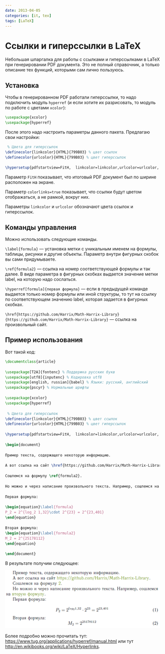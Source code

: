```yaml
---
date: 2013-04-05
categories: [it, tex]
tags: [LaTeX]
---
```


# Ссылки и гиперссылки в LaTeX

Небольшая шпаргалка для работы с ссылками и гиперссылками в LaTeX при генерировании PDF документа. Это не полный справочник, а только описание тех функций, которыми сам лично пользуюсь.

## Установка

Чтобы в генерированном PDF работали гиперссылки, то надо подключить модуль `hyperref` (и если хотите их разрисовать, то модуль по работе с цветами `xcolor`):

```tex
\usepackage{xcolor}
\usepackage{hyperref}
```

После этого надо настроить параметры данного пакета. Предлагаю свои настройки:

```tex
 % Цвета для гиперссылок
\definecolor{linkcolor}{HTML}{799B03} % цвет ссылок
\definecolor{urlcolor}{HTML}{799B03} % цвет гиперссылок

\hypersetup{pdfstartview=FitH,  linkcolor=linkcolor,urlcolor=urlcolor, colorlinks=true}
```

Параметр `FitH` показывает, что итоговый PDF документ был по ширине расположен на экране.

Параметр `colorlinks=true` показывает, что ссылки будут цветом отображаться, а не рамкой, вокруг них.

Параметры `linkcolor` и `urlcolor` обозначают цвета ссылок и гиперссылок.

## Команды управления

Можно использовать следующие команды.

`\label{formula}` — установка метки с уникальным именем на формулы, таблицы, рисунки и другие объекты. Параметр внутри фигурных скобок вы сами придумываете.

`\ref{formula2}` — ссылка на номер соответствующей формулы и так далее. В виде параметра в фигурных скобках выдается значение метки label, на которую надо сослаться.

`\hyperref[formula]{первая формула}` — если в предыдущей команде выдается только номер формулы или иной структуры, то тут на ссылку по соответствующем значению label, которая задается в фигурных скобках.

`\href{https://github.com/Harrix/Math-Harrix-Library}{https://github.com/Harrix/Math-Harrix-Library}` — ссылка на произвольный сайт.

## Пример использования

Вот такой код:

```tex
\documentclass{article}

\usepackage[T2A]{fontenc} % Поддержка русских букв
\usepackage[utf8]{inputenc} % Кодировка utf8
\usepackage[english, russian]{babel} % Языки: русский, английский
\usepackage{pscyr} % Нормальные шрифты

\usepackage{xcolor}
\usepackage{hyperref}

 % Цвета для гиперссылок
\definecolor{linkcolor}{HTML}{799B03} % цвет ссылок
\definecolor{urlcolor}{HTML}{799B03} % цвет гиперссылок

\hypersetup{pdfstartview=FitH,  linkcolor=linkcolor,urlcolor=urlcolor, colorlinks=true}

\begin{document}

Пример текста, содержащего некоторую информацию.

А вот ссылка на сайт \href{https://github.com/Harrix/Math-Harrix-Library}{https://github.com/Harrix/Math-Harrix-Library}.

Сошлемся на формулу \ref{formula2}.

Но можно и через написание произвольного текста. Например, сошлемся на \hyperref[formula2]{вторую формулу}.

Первая формула:

\begin{equation}\label{formula}
P_2 = 2^{log_2 1,32}\cdot 2^{23} = 2^{23,401}
\end{equation}

Вторая формула:
\begin{equation}\label{formula2}
M_2 = 2^{25178112}
\end{equation}

\end{document}
```

В результате получим следующее:

![Результат компилирования формулы](img/ref.png)

Более подробно можно прочитать тут: <https://www.tug.org/applications/hyperref/manual.html> или тут <http://en.wikibooks.org/wiki/LaTeX/Hyperlinks>.
